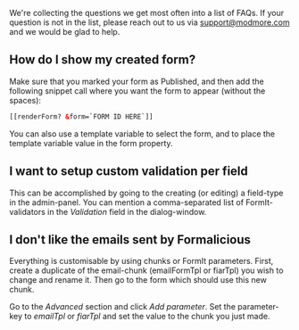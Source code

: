 We're collecting the questions we get most often into a list of FAQs. If your question is not in the list, please reach out to us via support@modmore.com and we would be glad to help.

## How do I show my created form?
Make sure that you marked your form as Published, and then add the following snippet call where you want the form to appear (without the spaces):

```` html
[[renderForm? &form=`FORM ID HERE`]]
````

You can also use a template variable to select the form, and to place the template variable value in the form property.

## I want to setup custom validation per field
This can be accomplished by going to the creating (or editing) a field-type in the admin-panel. You can mention a comma-separated list of FormIt-validators in the _Validation_ field in the dialog-window.

## I don't like the emails sent by Formalicious
Everything is customisable by using chunks or FormIt parameters. First, create a duplicate of the email-chunk (emailFormTpl or fiarTpl) you wish to change and rename it. Then go to the form which should use this new chunk.

Go to the _Advanced_ section and click _Add parameter_. Set the parameter-key to _emailTpl_ or _fiarTpl_ and set the value to the chunk you just made.